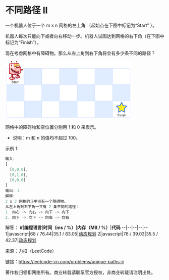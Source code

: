 # 不同路径 II

一个机器人位于一个 m x n 网格的左上角 （起始点在下图中标记为“Start” ）。

机器人每次只能向下或者向右移动一步。机器人试图达到网格的右下角（在下图中标记为“Finish”）。

现在考虑网格中有障碍物。那么从左上角到右下角将会有多少条不同的路径？

![题目图片1](./eg1.png)

网格中的障碍物和空位置分别用 1 和 0 来表示。

- 说明：m 和 n 的值均不超过 100。

示例 1:

``` javascript
输入:
[
  [0,0,0],
  [0,1,0],
  [0,0,0]
]
输出: 2
解释:
3 x 3 网格的正中间有一个障碍物。
从左上角到右下角一共有 2 条不同的路径：
1. 向右 -> 向右 -> 向下 -> 向下
2. 向下 -> 向下 -> 向右 -> 向右
```

解答：
**#**|**编程语言**|**时间（ms / %）**|**内存（MB / %）**|**代码**
--|--|--|--|--
1|javascript|68 / 76.44|35.1 / 83.05|[动态规划](./236%20二叉树的最近公共祖先/javascript/ac_v1.js)
2|javascript|76 / 39.03|35.5 / 42.37|[动态规划](./236%20二叉树的最近公共祖先/javascript/ac_v2.js)

来源：力扣（LeetCode）

链接：https://leetcode-cn.com/problems/unique-paths-ii

著作权归领扣网络所有。商业转载请联系官方授权，非商业转载请注明出处。
